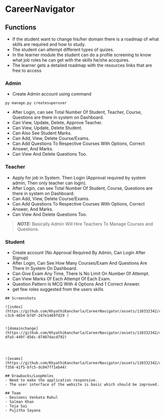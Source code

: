# CareerNavigator
## Functions
- If the student want to change his/her domain there is a roadmap of what skills are required and how to study.
- The student can attempt different types of quizes.
- In the learner module the student can do a profile screening to know what job roles he can get with the skills he/she accquires.
- The learner gets a detailed roadmap with the resources links that are free to access

### Admin
- Create Admin account using command
```
py manage.py createsuperuser
```
- After Login, can see Total Number Of Student, Teacher, Course, Questions are there in system on Dashboard.
- Can View, Update, Delete, Approve Teacher.
- Can View, Update, Delete Student.
- Can Also See Student Marks.
- Can Add, View, Delete Course/Exams.
- Can Add Questions To Respective Courses With Options, Correct Answer, And Marks.
- Can View And Delete Questions Too.

### Teacher
- Apply for job in System. Then Login (Approval required by system admin, Then only teacher can login).
- After Login, can see Total Number Of Student, Course, Questions are there in system on Dashboard.
- Can Add, View, Delete Course/Exams.
- Can Add Questions To Respective Courses With Options, Correct Answer, And Marks.
- Can View And Delete Questions Too.
> **_NOTE:_**  Basically Admin Will Hire Teachers To Manage Courses and Questions.

### Student
- Create account (No Approval Required By Admin, Can Login After Signup)
- After Login, Can See How Many Courses/Exam And Questions Are There In System On Dashboard.
- Can Give Exam Any Time, There Is No Limit On Number Of Attempt.
- Can View Marks Of Each Attempt Of Each Exam.
- Question Pattern Is MCQ With 4 Options And 1 Correct Answer.
- get few roles suggested from the users skills


```
## Screenshots

![index](https://github.com/KhyathiKancharla/CareerNavigator/assets/110332342/c8ffc4f0-c3cb-4654-b7df-247e1469fd29 )


![domainchange](https://github.com/KhyathiKancharla/CareerNavigator/assets/110332342/484bff85-dfa5-449f-856c-87407dacd792)


   

![exams](https://github.com/KhyathiKancharla/CareerNavigator/assets/110332342/c8392e88-f358-41f5-bfc5-dc047ff1eb44)

## Drawbacks/LoopHoles
- Need to make the application responsive.
- The user interface of the website is basic which should be improved.

## Team 
- Devineni Venkata Rahul
- Salman Khan
- Teja Sai
- Pujitha Sayana
